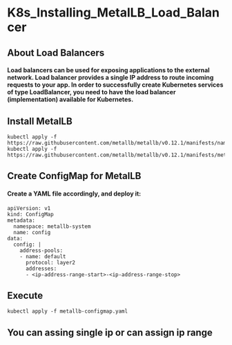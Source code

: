 # K8s_Installing_MetalLB_Load_Balancer
## About Load Balancers
#### Load balancers can be used for exposing applications to the external network. Load balancer provides a single IP address to route incoming requests to your app. In order to successfully create Kubernetes services of type LoadBalancer, you need to have the load balancer (implementation) available for Kubernetes.

## Install MetalLB
    
    kubectl apply -f https://raw.githubusercontent.com/metallb/metallb/v0.12.1/manifests/namespace.yaml
    kubectl apply -f https://raw.githubusercontent.com/metallb/metallb/v0.12.1/manifests/metallb.yaml

    
    
## Create ConfigMap for MetalLB

#### Create a YAML file accordingly, and deploy it: 

    
    apiVersion: v1
    kind: ConfigMap
    metadata:
      namespace: metallb-system
      name: config
    data:
      config: |
        address-pools:
        - name: default
          protocol: layer2
          addresses:
          - <ip-address-range-start>-<ip-address-range-stop>
          
## Execute 
    kubectl apply -f metallb-configmap.yaml
          
 ## You can assing single ip or can assign ip range

